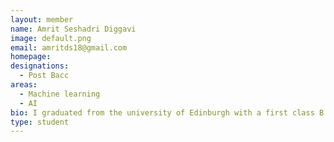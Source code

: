 ```yaml
---
layout: member
name: Amrit Seshadri Diggavi
image: default.png
email: amritds18@gmail.com
homepage: 
designations:
  - Post Bacc
areas:
  - Machine learning
  - AI  
bio: I graduated from the university of Edinburgh with a first class B Eng (Hons) computer science degree, and completed a 6 months long Data Science Intership at ushur Technologies Private limited. 
type: student
---
```

